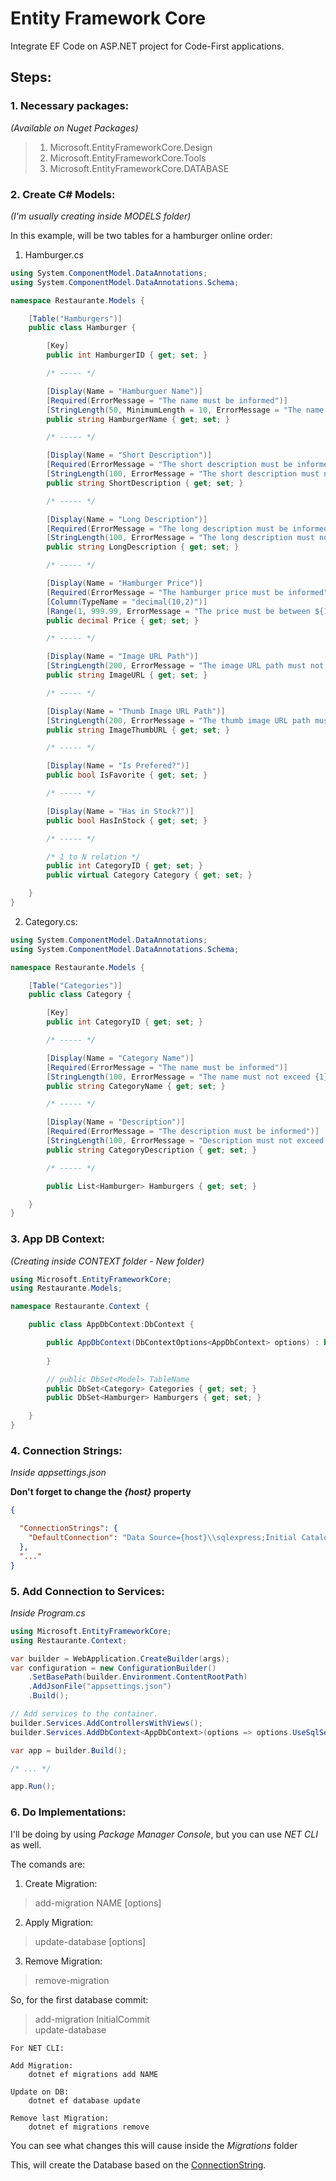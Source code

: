 # Entity Framework Core

Integrate EF Code on ASP.NET project for Code-First applications.

## Steps:

### 1. Necessary packages:
*(Available on Nuget Packages)*

> 1. Microsoft.EntityFrameworkCore.Design
> 2. Microsoft.EntityFrameworkCore.Tools
> 3. Microsoft.EntityFrameworkCore.DATABASE

### 2. Create C# Models:
*(I'm usually creating inside MODELS folder)*

In this example, will be two tables for a hamburger online order:

1. Hamburger.cs
````csharp
using System.ComponentModel.DataAnnotations;
using System.ComponentModel.DataAnnotations.Schema;

namespace Restaurante.Models {

    [Table("Hamburgers")]
    public class Hamburger {

        [Key]
        public int HamburgerID { get; set; }

        /* ----- */

        [Display(Name = "Hamburguer Name")]
        [Required(ErrorMessage = "The name must be informed")]
        [StringLength(50, MinimumLength = 10, ErrorMessage = "The name must have at least {2} characters and not exceed {1} caracters")]
        public string HamburgerName { get; set; }

        /* ----- */

        [Display(Name = "Short Description")]
        [Required(ErrorMessage = "The short description must be informed")]
        [StringLength(100, ErrorMessage = "The short description must not exceed {1} characters")]
        public string ShortDescription { get; set; }

        /* ----- */

        [Display(Name = "Long Description")]
        [Required(ErrorMessage = "The long description must be informed")]
        [StringLength(100, ErrorMessage = "The long description must not exceed {1} characters")]
        public string LongDescription { get; set; }

        /* ----- */

        [Display(Name = "Hamburger Price")]
        [Required(ErrorMessage = "The hamburger price must be informed")]
        [Column(TypeName = "decimal(10,2)")]
        [Range(1, 999.99, ErrorMessage = "The price must be between ${1} and ${2}")]
        public decimal Price { get; set; }

        /* ----- */

        [Display(Name = "Image URL Path")]
        [StringLength(200, ErrorMessage = "The image URL path must not exceed {1} characters")]
        public string ImageURL { get; set; }

        /* ----- */

        [Display(Name = "Thumb Image URL Path")]
        [StringLength(200, ErrorMessage = "The thumb image URL path must not exceed {1} characters")]
        public string ImageThumbURL { get; set; }

        /* ----- */

        [Display(Name = "Is Prefered?")]
        public bool IsFavorite { get; set; }

        /* ----- */

        [Display(Name = "Has in Stock?")]
        public bool HasInStock { get; set; }

        /* ----- */

        /* 1 to N relation */
        public int CategoryID { get; set; }
        public virtual Category Category { get; set; }

    }
}
````

2. Category.cs:
````csharp
using System.ComponentModel.DataAnnotations;
using System.ComponentModel.DataAnnotations.Schema;

namespace Restaurante.Models {

    [Table("Categories")]
    public class Category {

        [Key]
        public int CategoryID { get; set; }

        /* ----- */

        [Display(Name = "Category Name")]
        [Required(ErrorMessage = "The name must be informed")]
        [StringLength(100, ErrorMessage = "The name must not exceed {1} characters")]
        public string CategoryName { get; set; }

        /* ----- */

        [Display(Name = "Description")]
        [Required(ErrorMessage = "The description must be informed")]
        [StringLength(100, ErrorMessage = "Description must not exceed {1} characters")]
        public string CategoryDescription { get; set; }

        /* ----- */

        public List<Hamburger> Hamburgers { get; set; }

    }
}
````

### 3. App DB Context:
*(Creating inside CONTEXT folder - New folder)*

````csharp
using Microsoft.EntityFrameworkCore;
using Restaurante.Models;

namespace Restaurante.Context {

    public class AppDbContext:DbContext {

        public AppDbContext(DbContextOptions<AppDbContext> options) : base(options) { 
        
        }

        // public DbSet<Model> TableName
        public DbSet<Category> Categories { get; set; }
        public DbSet<Hamburger> Hamburgers { get; set; }

    }
}
````

### 4. Connection Strings:
*Inside appsettings.json*

**Don't forget to change the *{host}* property**
````json
{

  "ConnectionStrings": {
    "DefaultConnection": "Data Source={host}\\sqlexpress;Initial Catalog=HamburgerDB;Integrated Security=True"
  },
  "..."
}
````

### 5. Add Connection to Services:
*Inside Program.cs*

````csharp
using Microsoft.EntityFrameworkCore;
using Restaurante.Context;

var builder = WebApplication.CreateBuilder(args);
var configuration = new ConfigurationBuilder()
    .SetBasePath(builder.Environment.ContentRootPath)
    .AddJsonFile("appsettings.json")
    .Build();

// Add services to the container.
builder.Services.AddControllersWithViews();
builder.Services.AddDbContext<AppDbContext>(options => options.UseSqlServer(configuration.GetConnectionString("DefaultConnection")));

var app = builder.Build();

/* ... */

app.Run();
````

### 6. Do Implementations:

I'll be doing by using *Package Manager Console*, but you can use *NET CLI* as well.

The comands are:

1. Create Migration:

> add-migration NAME [options]

2. Apply Migration:

> update-database [options]

3. Remove Migration:

> remove-migration

So, for the first database commit:

> add-migration InitialCommit<br>
> update-database

````
For NET CLI:

Add Migration:
    dotnet ef migrations add NAME

Update on DB:
    dotnet ef database update

Remove last Migration:
    dotnet ef migrations remove
````

You can see what changes this will cause inside the *Migrations* folder

This, will create the Database based on the [ConnectionString](https://github.com/raphaelfrei/asp-net/blob/main/ef-code.md#4-connection-strings).
